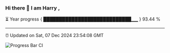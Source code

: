 ### Hi there 👋 I am Harry , 

⏳ Year progress { ████████████████████████████▁▁ } 93.44 %

---

⏰ Updated on Sat, 07 Dec 2024 23:54:08 GMT

![Progress Bar CI](https://github.com/duykhang68/duykhang68/workflows/Progress%20Bar%20CI/badge.svg)
